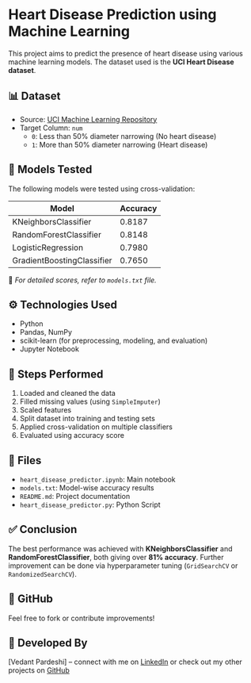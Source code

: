 # Heart Disease Prediction using Machine Learning

This project aims to predict the presence of heart disease using various machine learning models. The dataset used is the **UCI Heart Disease dataset**.

## 📊 Dataset

- Source: [UCI Machine Learning Repository](https://archive.ics.uci.edu/dataset/45/heart+disease)
- Target Column: `num`
  - `0`: Less than 50% diameter narrowing (No heart disease)
  - `1`: More than 50% diameter narrowing (Heart disease)

## 🧠 Models Tested

The following models were tested using cross-validation:

| Model                      | Accuracy  |
|----------------------------|-----------|
| KNeighborsClassifier       | 0.8187    |
| RandomForestClassifier     | 0.8148    |
| LogisticRegression         | 0.7980    |
| GradientBoostingClassifier | 0.7650    |

📄 *For detailed scores, refer to `models.txt` file.*

## ⚙️ Technologies Used

- Python
- Pandas, NumPy
- scikit-learn (for preprocessing, modeling, and evaluation)
- Jupyter Notebook 

## 🚀 Steps Performed

1. Loaded and cleaned the data
2. Filled missing values (using `SimpleImputer`)
3. Scaled features
4. Split dataset into training and testing sets
5. Applied cross-validation on multiple classifiers
6. Evaluated using accuracy score

## 📁 Files

- `heart_disease_predictor.ipynb`: Main notebook
- `models.txt`: Model-wise accuracy results
- `README.md`: Project documentation
- `heart_disease_predictor.py`: Python Script

## ✅ Conclusion

The best performance was achieved with **KNeighborsClassifier** and **RandomForestClassifier**, both giving over **81% accuracy**. Further improvement can be done via hyperparameter tuning (`GridSearchCV` or `RandomizedSearchCV`).

## 🔗 GitHub

Feel free to fork or contribute improvements!

## 🧠 Developed By

[Vedant Pardeshi] – connect with me on [LinkedIn](https://www.linkedin.com/in/vedant-pardeshi-642937321?utm_source=share&utm_campaign=share_via&utm_content=profile&utm_medium=android_app) or check out my other projects on [GitHub](https://github.com/Vedant-Git-dev)



